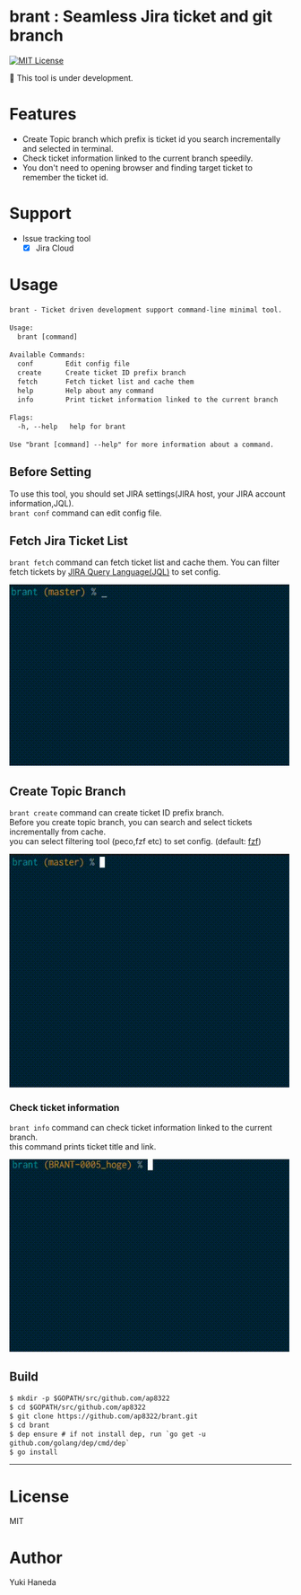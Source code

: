 # brant : Seamless Jira ticket and git branch
[![MIT License](http://img.shields.io/badge/license-MIT-blue.svg?style=flat)](https://github.com/ap8322/brant/blob/master/LICENSE)

:construction: This tool is under development.

# Features
- Create Topic branch which prefix is ticket id you search incrementally and selected in terminal.
- Check ticket information linked to the current branch speedily.
- You don't need to opening browser and finding target ticket to remember the ticket id.

# Support
- Issue tracking tool
    - [x] Jira Cloud

# Usage
```
brant - Ticket driven development support command-line minimal tool.

Usage:
  brant [command]

Available Commands:
  conf        Edit config file
  create      Create ticket ID prefix branch
  fetch       Fetch ticket list and cache them
  help        Help about any command
  info        Print ticket information linked to the current branch

Flags:
  -h, --help   help for brant

Use "brant [command] --help" for more information about a command.
```

## Before Setting
To use this tool, you should set JIRA settings(JIRA host, your JIRA account information,JQL).  
`brant conf` command can edit config file.

## Fetch Jira Ticket List
`brant fetch` command can fetch ticket list and cache them. 
You can filter fetch tickets by [JIRA Query Language(JQL)](https://confluence.atlassian.com/jiracore/blog/2015/07/search-jira-like-a-boss-with-jql) to set config.

<img src="./docs/brant1.gif" width="500">


## Create Topic Branch
`brant create` command can create ticket ID prefix branch.  
Before you create topic branch, you can search and select tickets incrementally from cache.  
you can select filtering tool (peco,fzf etc) to set config. (default: [fzf](https://github.com/junegunn/fzf))

<img src="./docs/brant2.gif" width="500">


### Check ticket information
`brant info` command can check ticket information linked to the current branch.  
this command prints ticket title and link.

<img src="./docs/brant3.gif" width="500">


## Build

```
$ mkdir -p $GOPATH/src/github.com/ap8322
$ cd $GOPATH/src/github.com/ap8322
$ git clone https://github.com/ap8322/brant.git
$ cd brant
$ dep ensure # if not install dep, run `go get -u github.com/golang/dep/cmd/dep`
$ go install
```

---

# License
MIT

# Author
Yuki Haneda
